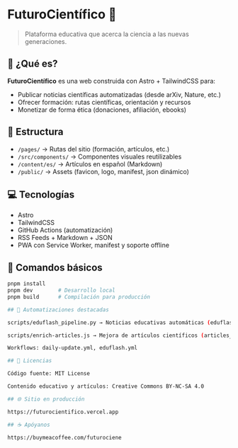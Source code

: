 # FuturoCientífico 🌟

> Plataforma educativa que acerca la ciencia a las nuevas generaciones.

## 🚀 ¿Qué es?

**FuturoCientífico** es una web construida con Astro + TailwindCSS para:

- Publicar noticias científicas automatizadas (desde arXiv, Nature, etc.)
- Ofrecer formación: rutas científicas, orientación y recursos
- Monetizar de forma ética (donaciones, afiliación, ebooks)

## 📁 Estructura

- `/pages/` → Rutas del sitio (formación, artículos, etc.)
- `/src/components/` → Componentes visuales reutilizables
- `/content/es/` → Artículos en español (Markdown)
- `/public/` → Assets (favicon, logo, manifest, json dinámico)

## 💻 Tecnologías

- Astro
- TailwindCSS
- GitHub Actions (automatización)
- RSS Feeds + Markdown + JSON
- PWA con Service Worker, manifest y soporte offline

## 🧪 Comandos básicos

```bash
pnpm install
pnpm dev        # Desarrollo local
pnpm build      # Compilación para producción

## 🔄 Automatizaciones destacadas

scripts/eduflash_pipeline.py → Noticias educativas automáticas (eduflash.json)

scripts/enrich-articles.js → Mejora de artículos científicos (articles_enriched.json)

Workflows: daily-update.yml, eduflash.yml

## 📄 Licencias

Código fuente: MIT License

Contenido educativo y artículos: Creative Commons BY-NC-SA 4.0

## 🌐 Sitio en producción

https://futurocientifico.vercel.app

## ☕ Apóyanos

https://buymeacoffee.com/futurociene
